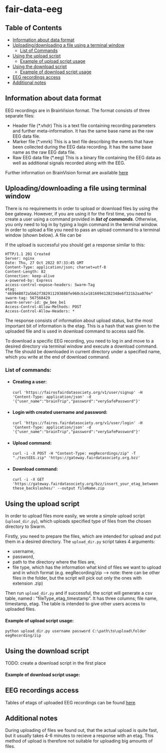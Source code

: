# fair-data-eeg
## Table of Contents
- [Information about data format](#information-about-data-format)
- [Uploading/downloading a file using a terminal window](#uploading/downloading-a-file-using-a-terminal-window)
  - [List of Commands](#list-of-commands)
- [Using the upload script](#using-the-upload-script)
  - [Example of upload script usage](#example-of-upload-script-usage)
- [Using the download script](#using-the-download-script)
  - [Example of download script usage](#example-of-download-script-usage)
- [EEG recordings access](#eeg-recordings-access)
- [Additional notes](#additional-notes)
## Information about data format

EEG recordings are in BrainVision format. The format consists of three separate files:
- Header file (\*.vhdr)
  This is a text file containing recording parameters and further meta-information. It has the same base name as the raw EEG data file.
- Marker file (\*.vmrk)
  This is a text file describing the events that have been collected during the EEG data recording. It has the same base name as the raw EEG data file.
- Raw EEG data file (\*.eeg)
  This is a binary file containing the EEG data as well as additional signals recorded along with the EEG.

Further information on BrainVision format are available [here](https://www.brainproducts.com/download/specification-of-brainvision-core-data-format-1-0/)

## Uploading/downloading a file using terminal window

There is no requirements in order to upload or download files by using the bee gateway. However, if you are using it for the first time, you need to create a user using a command provided in ***list of commands***. Otherwise, you only need to log in by typing a login command in the terminal window. In order to upload a file you need to pass an upload command to a terminal window (shown below). A file can be 

If the upload is successful you should get a response similar to this:

```
HTTP/1.1 201 Created
Server: nginx
Date: Thu, 27 Oct 2022 07:33:45 GMT
Content-Type: application/json; charset=utf-8
Content-Length: 82
Connection: keep-alive
x-powered-by: Express
access-control-expose-headers: Swarm-Tag
etag: "469948072a5b62f382911293888fe960cb1e18160941282348e6f321b2aa076e"
swarm-tag: 567568429
swarm-server-id: gw_bee_be1
Access-Control-Allow-Methods: POST
Access-Control-Allow-Headers: *
```

The response consists of information about upload status, but the most important bit of information is the etag. This is a hash that was given to the uploaded file and is used in download command to access said file. 

To download a specific EEG recording, you need to log in and move to a desired directory via terminal window and execute a download command. The file should be downloaded in current directory under a specified name, which you write at the end of download command.

### List of commands:
- #### Creating a user:

  `curl 'https://fairosfairdatasociety.org/v1/user/signup' -H 'Content-Type: application/json' -d '{"user_name":"brainTrip","password":"verySafePassword"}'`

- #### Login with created username and password: 

  `curl 'https://fairos.fairdatasociety.org/v1/user/login' -H 'Content-Type: application/json' -d '{"user_name":"brainTrip","password":"verySafePassword"}'`

- #### Upload command: 

  `curl -i -X POST -H "Content-Type: eegRecordings/zip" -T "./testEEG.zip" 'https://gateway.fairdatasociety.org.bzz'`
  
- #### Download command:
  `curl -i -X GET 'https://gateway.fairdatasociety.org/bzz/insert_your_etag_between these_backslashes/' --output fileName.zip`

## Using the upload script

In order to upload files more easily, we wrote a simple upload script (`upload_dir.py`), which uploads specified type of files from the chosen directory to Swarm. 

Firstly, you need to prepare the files, which are intended for upload and put them in a desired directory. The `upload_dir.py` script takes 4 arguments: 
- username,
- password, 
- path to the directory where the files are, 
- file type, which has the information what kind of files we want to upload and in which format (e.g. eegRecording/zip --> note: there can be other files in the 
folder, but the script will pick out only the ones with extension .zip) 

Then run `upload_dir.py` and if successful, the script will generate
a csv table, named : "fileType_etag_timestamp". It has three columns; file name, timestamp, etag. The table is intended to give other users access to 
uploaded files. 



#### Example of upload script usage: 
`python upload_dir.py username password C:\path\to\upload\folder eegRecording/zip`

## Using the download script
TODO: create a download script in the first place

#### Example of download script usage:

## EEG recordings access

Tables of etags of uploaded EEG recordings can be found [here](https://github.com/BrainTrip/fair-data-eeg/tree/main/EEG_recordings).

## Additional notes

During uploading of files we found out, that the actual upload is quite fast, but it usually takes 4-6 minutes to recieve a response with an etag.
This method of upload is therefore not suitable for uploading big amounts of files.
